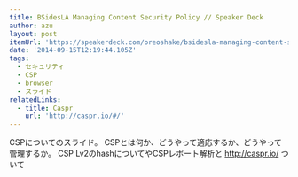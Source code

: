 ```yaml
---
title: BSidesLA Managing Content Security Policy // Speaker Deck
author: azu
layout: post
itemUrl: 'https://speakerdeck.com/oreoshake/bsidesla-managing-content-security-policy'
date: '2014-09-15T12:19:44.105Z'
tags:
  - セキュリティ
  - CSP
  - browser
  - スライド
relatedLinks:
  - title: Caspr
    url: 'http://caspr.io/#/'
---
```

CSPについてのスライド。
CSPとは何か、どうやって適応するか、どうやって管理するか。
CSP Lv2のhashについてやCSPレポート解析と http://caspr.io/ ついて
